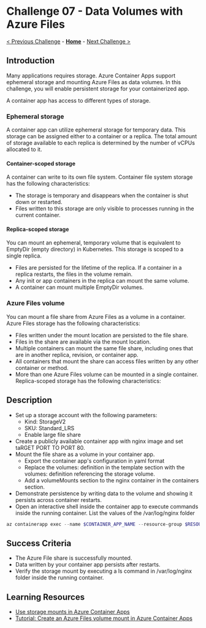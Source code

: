 # Challenge 07 - Data Volumes with Azure Files

 [< Previous Challenge](./Challenge-06.md) - **[Home](../README.md)** - [Next Challenge >](./Challenge-08.md)

## Introduction
Many applications requires storage. Azure Container Apps support ephemeral storage and mounting Azure Files as data volumes. In this challenge, you will enable persistent storage for your containerized app.

A container app has access to different types of storage.

### Ephemeral storage
A container app can utilize ephemeral storage for temporary data. This storage can be assigned either to a container or a replica. The total amount of storage available to each replica is determined by the number of vCPUs allocated to it.
#### Container-scoped storage
A container can write to its own file system.
Container file system storage has the following characteristics:
- The storage is temporary and disappears when the container is shut down or restarted.
- Files written to this storage are only visible to processes running in the current container.

#### Replica-scoped storage
You can mount an ephemeral, temporary volume that is equivalent to EmptyDir (empty directory) in Kubernetes. This storage is scoped to a single replica. 
- Files are persisted for the lifetime of the replica. If a container in a replica restarts, the files in the volume remain.
- Any init or app containers in the replica can mount the same volume.
- A container can mount multiple EmptyDir volumes.

### Azure Files volume
You can mount a file share from Azure Files as a volume in a container.
Azure Files storage has the following characteristics:
- Files written under the mount location are persisted to the file share.
- Files in the share are available via the mount location.
- Multiple containers can mount the same file share, including ones that are in another replica, revision, or container app.
- All containers that mount the share can access files written by any other container or method.
- More than one Azure Files volume can be mounted in a single container.
Replica-scoped storage has the following characteristics:

## Description
- Set up a storage account with the following parameters:
    - Kind: StorageV2
    - SKU: Standard_LRS
    - Enable large file share
- Create a publicly available container app with nginx image and set taRGET PORT TO PORT 80.
- Mount the file share as a volume in your container app.
    - Export the container app's configuration in yaml format
    - Replace the volumes: definition in the template section with the volumes: definition referencing the storage volume.
    - Add a volumeMounts section to the nginx container in the containers section.
- Demonstrate persistence by writing data to the volume and showing it persists across container restarts.
- Open an interactive shell inside the container app to execute commands inside the running container. List the values of the /var/log/nginx folder
``` powershell
az containerapp exec --name $CONTAINER_APP_NAME --resource-group $RESOURCE_GROUP
```

## Success Criteria
- The Azure File share is successfully mounted.
- Data written by your container app persists after restarts.
- Verify the storage mount by executing a ls command in /var/log/nginx folder inside the running container.

## Learning Resources
- [Use storage mounts in Azure Container Apps](https://learn.microsoft.com/en-us/azure/container-apps/storage-mounts?tabs=smb&pivots=azure-cli)
- [Tutorial: Create an Azure Files volume mount in Azure Container Apps](https://learn.microsoft.com/en-us/azure/container-apps/storage-mounts-azure-files?tabs=bash)
